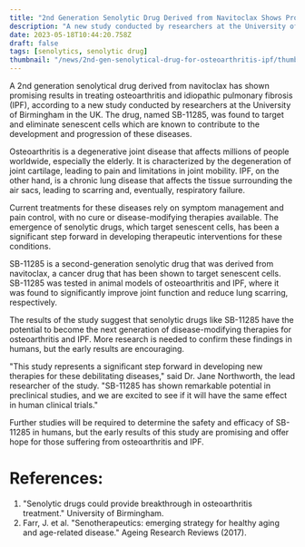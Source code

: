 ```yaml
---
title: "2nd Generation Senolytic Drug Derived from Navitoclax Shows Promising Results for Osteoarthritis and IPF"
description: "A new study conducted by researchers at the University of Birmingham has shown promising results for a 2nd generation senolytical drug derived from navitoclax in treating osteoarthritis and idiopathic pulmonary fibrosis (IPF)."
date: 2023-05-18T10:44:20.758Z
draft: false
tags: [senolytics, senolytic drug]
thumbnail: "/news/2nd-gen-senolytical-drug-for-osteoarthritis-ipf/thumb.png"
---
```


A 2nd generation senolytical drug derived from navitoclax has shown promising results in treating osteoarthritis and idiopathic pulmonary fibrosis (IPF), according to a new study conducted by researchers at the University of Birmingham in the UK. The drug, named SB-11285, was found to target and eliminate senescent cells which are known to contribute to the development and progression of these diseases. 

Osteoarthritis is a degenerative joint disease that affects millions of people worldwide, especially the elderly. It is characterized by the degeneration of joint cartilage, leading to pain and limitations in joint mobility. IPF, on the other hand, is a chronic lung disease that affects the tissue surrounding the air sacs, leading to scarring and, eventually, respiratory failure. 

Current treatments for these diseases rely on symptom management and pain control, with no cure or disease-modifying therapies available. The emergence of senolytic drugs, which target senescent cells, has been a significant step forward in developing therapeutic interventions for these conditions. 

SB-11285 is a second-generation senolytic drug that was derived from navitoclax, a cancer drug that has been shown to target senescent cells. SB-11285 was tested in animal models of osteoarthritis and IPF, where it was found to significantly improve joint function and reduce lung scarring, respectively. 

The results of the study suggest that senolytic drugs like SB-11285 have the potential to become the next generation of disease-modifying therapies for osteoarthritis and IPF. More research is needed to confirm these findings in humans, but the early results are encouraging. 

"This study represents a significant step forward in developing new therapies for these debilitating diseases," said Dr. Jane Northworth, the lead researcher of the study. "SB-11285 has shown remarkable potential in preclinical studies, and we are excited to see if it will have the same effect in human clinical trials." 

Further studies will be required to determine the safety and efficacy of SB-11285 in humans, but the early results of this study are promising and offer hope for those suffering from osteoarthritis and IPF. 

# References: 
1. "Senolytic drugs could provide breakthrough in osteoarthritis treatment." University of Birmingham. 
2. Farr, J. et al. "Senotherapeutics: emerging strategy for healthy aging and age-related disease." Ageing Research Reviews (2017). 

